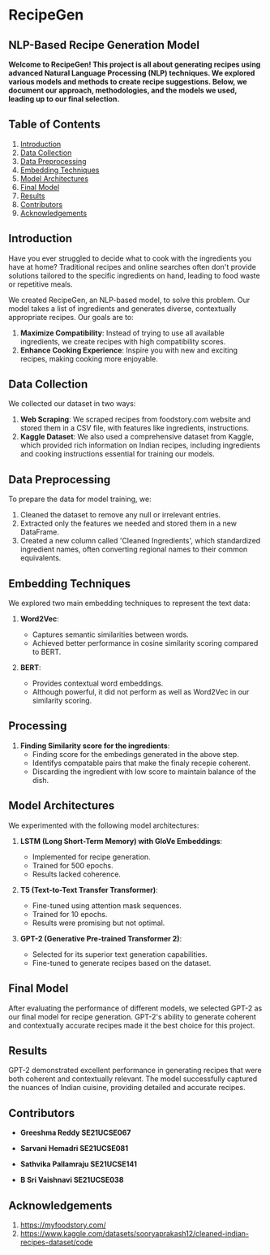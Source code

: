 # RecipeGen
## NLP-Based Recipe Generation Model

**Welcome to RecipeGen! This project is all about generating recipes using advanced Natural Language Processing (NLP) techniques. We explored various models and methods to create recipe suggestions. Below, we document our approach, methodologies, and the models we used, leading up to our final selection.**

## Table of Contents
1. [Introduction](#introduction)
2. [Data Collection](#data-collection)
3. [Data Preprocessing](#data-preprocessing)
4. [Embedding Techniques](#embedding-techniques)
5. [Model Architectures](#model-architectures)
6. [Final Model](#final-model)
7. [Results](#results)
8. [Contributors](#contributors)
9. [Acknowledgements](#acknowledgements)


## Introduction

Have you ever struggled to decide what to cook with the ingredients you have at home? Traditional recipes and online searches often don't provide solutions tailored to the specific ingredients on hand, leading to food waste or repetitive meals.

We created RecipeGen, an NLP-based model, to solve this problem. Our model takes a list of ingredients and generates diverse, contextually appropriate recipes. Our goals are to:

1. **Maximize Compatibility**: Instead of trying to use all available ingredients, we create recipes with high compatibility scores.
2. **Enhance Cooking Experience**: Inspire you with new and exciting recipes, making cooking more enjoyable.


## Data Collection

We collected our dataset in two ways:
1. **Web Scraping**: We scraped recipes from foodstory.com website and stored them in a CSV file, with features like ingredients, instructions. 
2. **Kaggle Dataset**: We also used a comprehensive dataset from Kaggle, which provided rich information on Indian recipes, including ingredients and cooking instructions essential for training our models.

## Data Preprocessing

To prepare the data for model training, we:
1. Cleaned the dataset to remove any null or irrelevant entries.
2. Extracted only the features we needed and stored them in a new DataFrame.
3. Created a new column called 'Cleaned Ingredients', which standardized ingredient names, often converting regional names to their common equivalents.

## Embedding Techniques

We explored two main embedding techniques to represent the text data:

1. **Word2Vec**:
   - Captures semantic similarities between words.
   - Achieved better performance in cosine similarity scoring compared to BERT.

2. **BERT**:
   - Provides contextual word embeddings.
   - Although powerful, it did not perform as well as Word2Vec in our similarity scoring.

## Processing

1. **Finding Similarity score for the ingredients**:
   - Finding score for the embedings generated in the above step. 
   - Identifys compatable pairs that make the finaly recepie coherent.
   - Discarding the ingredient with low score to maintain balance of the dish.
  
     
## Model Architectures

We experimented with the following model architectures:

1. **LSTM (Long Short-Term Memory) with GloVe Embeddings**:
   - Implemented for recipe generation.
   - Trained for 500 epochs.
   - Results lacked coherence.

2. **T5 (Text-to-Text Transfer Transformer)**:
   - Fine-tuned using attention mask sequences.
   - Trained for 10 epochs.
   - Results were promising but not optimal.

3. **GPT-2 (Generative Pre-trained Transformer 2)**:
   - Selected for its superior text generation capabilities.
   - Fine-tuned to generate recipes based on the dataset.


## Final Model

After evaluating the performance of different models, we selected GPT-2 as our final model for recipe generation. GPT-2's ability to generate coherent and contextually accurate recipes made it the best choice for this project.

## Results

GPT-2 demonstrated excellent performance in generating recipes that were both coherent and contextually relevant. The model successfully captured the nuances of Indian cuisine, providing detailed and accurate recipes.

## Contributors

- **Greeshma Reddy SE21UCSE067**

- **Sarvani Hemadri SE21UCSE081**

- **Sathvika Pallamraju SE21UCSE141**
  
- **B Sri Vaishnavi SE21UCSE038**


## Acknowledgements 
1. https://myfoodstory.com/
2. https://www.kaggle.com/datasets/sooryaprakash12/cleaned-indian-recipes-dataset/code
     
